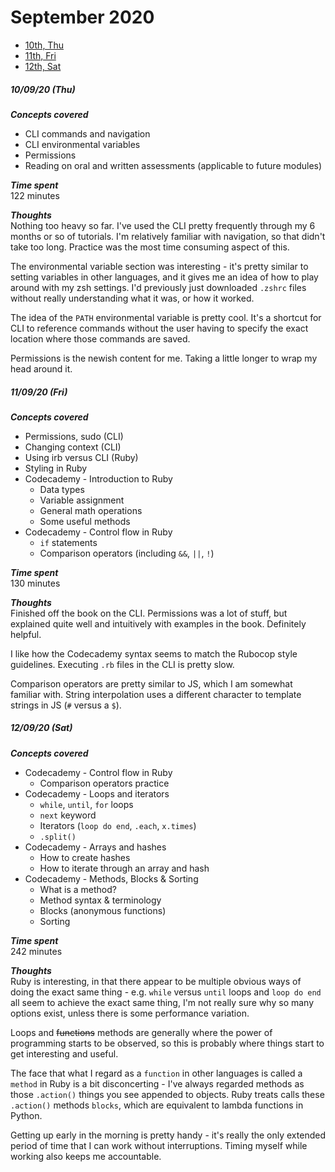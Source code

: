 # September 2020
- [10th, Thu](#100920-thu)
- [11th, Fri](#110920-fri)
- [12th, Sat](#120920-sat)

##### 10/09/20 (Thu)
__*Concepts covered*__<br/>
- CLI commands and navigation
- CLI environmental variables
- Permissions
- Reading on oral and written assessments (applicable to future modules)

__*Time spent*__<br/>
122 minutes

__*Thoughts*__<br/>
Nothing too heavy so far. I've used the CLI pretty frequently through my 6 months or so of tutorials. I'm relatively familiar with navigation, so that didn't take too long. Practice was the most time consuming aspect of this. 

The environmental variable section was interesting - it's pretty similar to setting variables in other languages, and it gives me an idea of how to play around with my zsh settings. I'd previously just downloaded `.zshrc` files without really understanding what it was, or how it worked.

The idea of the `PATH` environmental variable is pretty cool. It's a shortcut for CLI to reference commands without the user having to specify the exact location where those commands are saved. 

Permissions is the newish content for me. Taking a little longer to wrap my head around it. 

##### 11/09/20 (Fri)
__*Concepts covered*__<br/>
- Permissions, sudo (CLI)
- Changing context (CLI)
- Using irb versus CLI (Ruby)
- Styling in Ruby
- Codecademy - Introduction to Ruby
    - Data types
    - Variable assignment
    - General math operations
    - Some useful methods
- Codecademy - Control flow in Ruby
    - `if` statements
    - Comparison operators (including `&&`, `||`, `!`)

__*Time spent*__<br/>
130 minutes

__*Thoughts*__<br/>
Finished off the book on the CLI. Permissions was a lot of stuff, but explained quite well and intuitively with examples in the book. Definitely helpful. 

I like how the Codecademy syntax seems to match the Rubocop style guidelines. Executing `.rb` files in the CLI is pretty slow.

Comparison operators are pretty similar to JS, which I am somewhat familiar with. String interpolation uses a different character to template strings in JS (`#` versus a `$`).

##### 12/09/20 (Sat)
__*Concepts covered*__<br/>
- Codecademy - Control flow in Ruby
    - Comparison operators practice
- Codecademy - Loops and iterators
    - `while`, `until`, `for` loops
    - `next` keyword
    - Iterators (`loop do end`, `.each`, `x.times`)
    - `.split()`
- Codecademy - Arrays and hashes
    - How to create hashes
    - How to iterate through an array and hash
- Codecademy - Methods, Blocks & Sorting
    - What is a method?
    - Method syntax & terminology
    - Blocks (anonymous functions)
    - Sorting

__*Time spent*__<br/>
242 minutes

__*Thoughts*__<br/>
Ruby is interesting, in that there appear to be multiple obvious ways of doing the exact same thing - e.g. `while` versus `until` loops and `loop do end` all seem to achieve the exact same thing, I'm not really sure why so many options exist, unless there is some performance variation. 

Loops and ~~functions~~ methods are generally where the power of programming starts to be observed, so this is probably where things start to get interesting and useful. 

The face that what I regard as a `function` in other languages is called a `method` in Ruby is a bit disconcerting - I've always regarded methods as those `.action()` things you see appended to objects. Ruby treats calls these `.action()` methods `blocks`, which are equivalent to lambda functions in Python. 

Getting up early in the morning is pretty handy - it's really the only extended period of time that I can work without interruptions. Timing myself while working also keeps me accountable. 
